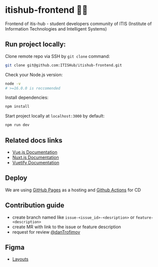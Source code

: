 # itishub-frontend 🏳️‍🌈
Frontend of itis-hub - student developers community of ITIS (Institute of Information Technologies and Intelligent Systems)

## Run project locally:
Clone remote repo via SSH by `git clone` command:
```bash
git clone git@github.com:ITISHub/itishub-frontend.git
```

Check your Node.js version:
```bash
node -v
# >=16.0.0 is reccomended
```

Install dependencies:
```bash
npm install
```

Start project locally at `localhost:3000` by default:
```bash
npm run dev
```

## Related docs links
* [Vue.js Documentation](https://vuejs.org/v2/guide/)
* [Nuxt.js Documentation](https://ru.nuxtjs.org/guide)
* [Vuetify Documentation](https://vuetifyjs.com/ru/getting-started/quick-start/)
## Deploy
We are using [GitHub Pages](https://docs.github.com/en/pages/configuring-a-custom-domain-for-your-github-pages-site) as a hosting and [Github Actions](https://docs.github.com/en/actions) for CD

## Contribution guide

- create branch named like `issue-<issue_id>-<desription>` or `feature-<description>`
- create MR with link to the issue or feature description  
- request for review [@danTrofimov](https://github.com/DanTrofimov)
## Figma
* [Layouts](https://www.figma.com/file/ZUOg34TnNrrcz21H1WjxeC/ITIS-hub?node-id=0%3A1)
